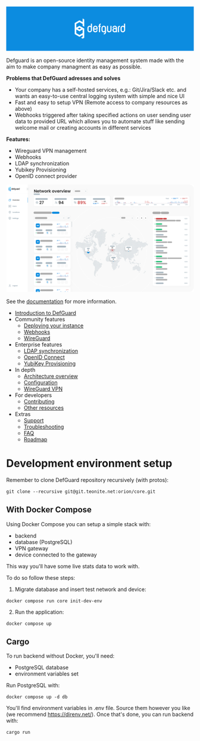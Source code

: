  <p align="center">
    <img src="docs/header.png" alt="defguard">
 </p>

Defguard is an open-source identity management system made with the aim to make company managment as easy as possible.

**Problems that DefGuard adresses and solves**

* Your company has a self-hosted services, e.g.: Git/Jira/Slack etc. and wants an easy-to-use central logging system with simple and nice UI
* Fast and easy to setup VPN (Remote access to company resources as above)
* Webhooks triggered after taking specified actions on user sending user data to provided URL which allows you to automate stuff like sending welcome mail or creating accounts in different services

**Features:**

* Wireguard VPN management
* Webhooks
* LDAP synchronization
* Yubikey Provisioning
* OpenID connect provider

 <p align="center">
    <img src="docs/network-overview.png" alt="defguard">
 </p>

See the [documentation](https://neovim.io/doc/general/) for more information.

* [Introduction to DefGuard](https://app.gitbook.com/o/MDuF1T1ZyTda6cRc7AKP/s/xuW7w9EJzjxdg83zu6CW/)
* Community features
  * [Deploying your instance](https://app.gitbook.com/o/MDuF1T1ZyTda6cRc7AKP/s/xuW7w9EJzjxdg83zu6CW/~/changes/ZqwZls3bz3uhQ9Vh8O9m/community-features/setting-up-your-instance)
  * [Webhooks](https://app.gitbook.com/o/MDuF1T1ZyTda6cRc7AKP/s/xuW7w9EJzjxdg83zu6CW/~/changes/ZqwZls3bz3uhQ9Vh8O9m/community-features/webhooks)
  * [WireGuard](https://app.gitbook.com/o/MDuF1T1ZyTda6cRc7AKP/s/xuW7w9EJzjxdg83zu6CW/~/changes/ZqwZls3bz3uhQ9Vh8O9m/community-features/wireguard)
* Enterprise features
  * [LDAP synchronization](https://app.gitbook.com/o/MDuF1T1ZyTda6cRc7AKP/s/xuW7w9EJzjxdg83zu6CW/~/changes/ZqwZls3bz3uhQ9Vh8O9m/enterprise-features/ldap-synchronization-setup)
  * [OpenID Connect](https://app.gitbook.com/o/MDuF1T1ZyTda6cRc7AKP/s/xuW7w9EJzjxdg83zu6CW/~/changes/ZqwZls3bz3uhQ9Vh8O9m/enterprise-features/openid-connect)
  * [YubiKey Provisioning](https://app.gitbook.com/o/MDuF1T1ZyTda6cRc7AKP/s/xuW7w9EJzjxdg83zu6CW/~/changes/ZqwZls3bz3uhQ9Vh8O9m/enterprise-features/yubikey-provisioning)
* In depth
  * [Architecture overview](https://app.gitbook.com/o/MDuF1T1ZyTda6cRc7AKP/s/xuW7w9EJzjxdg83zu6CW/~/changes/ZqwZls3bz3uhQ9Vh8O9m/in-depth/architecture)
  * [Configuration](https://app.gitbook.com/o/MDuF1T1ZyTda6cRc7AKP/s/xuW7w9EJzjxdg83zu6CW/~/changes/ZqwZls3bz3uhQ9Vh8O9m/in-depth/environmental-variables-configuration)
  * [WireGuard VPN](https://app.gitbook.com/o/MDuF1T1ZyTda6cRc7AKP/s/xuW7w9EJzjxdg83zu6CW/~/changes/ZqwZls3bz3uhQ9Vh8O9m/in-depth/wireguard-vpn)
* For developers
  * [Contributing](https://app.gitbook.com/o/MDuF1T1ZyTda6cRc7AKP/s/xuW7w9EJzjxdg83zu6CW/~/changes/ZqwZls3bz3uhQ9Vh8O9m/for-developers/contributing)
  * [Other resources](https://app.gitbook.com/o/MDuF1T1ZyTda6cRc7AKP/s/xuW7w9EJzjxdg83zu6CW/~/changes/ZqwZls3bz3uhQ9Vh8O9m/for-developers/other-resources)
* Extras
  * [Support](https://app.gitbook.com/o/MDuF1T1ZyTda6cRc7AKP/s/xuW7w9EJzjxdg83zu6CW/~/changes/ZqwZls3bz3uhQ9Vh8O9m/extras/support)
  * [Troubleshooting](https://app.gitbook.com/o/MDuF1T1ZyTda6cRc7AKP/s/xuW7w9EJzjxdg83zu6CW/~/changes/ZqwZls3bz3uhQ9Vh8O9m/extras/troubelshooting)
  * [FAQ](https://app.gitbook.com/o/MDuF1T1ZyTda6cRc7AKP/s/xuW7w9EJzjxdg83zu6CW/~/changes/ZqwZls3bz3uhQ9Vh8O9m/extras/faq)
  * [Roadmap](https://app.gitbook.com/o/MDuF1T1ZyTda6cRc7AKP/s/xuW7w9EJzjxdg83zu6CW/~/changes/ZqwZls3bz3uhQ9Vh8O9m/extras/roadmap)

# Development environment setup

Remember to clone DefGuard repository recursively (with protos):

```
git clone --recursive git@git.teonite.net:orion/core.git
```

## With Docker Compose

Using Docker Compose you can setup a simple stack with:

* backend
* database (PostgreSQL)
* VPN gateway
* device connected to the gateway

This way you'll have some live stats data to work with.

To do so follow these steps:

1. Migrate database and insert test network and device:

```
docker compose run core init-dev-env
```

2. Run the application:

```
docker compose up
```

## Cargo

To run backend without Docker, you'll need:

* PostgreSQL database
* environment variables set

Run PostgreSQL with:

```
docker compose up -d db
```

You'll find environment variables in .env file. Source them however you like (we recommend https://direnv.net/).
Once that's done, you can run backend with:

```
cargo run
```
